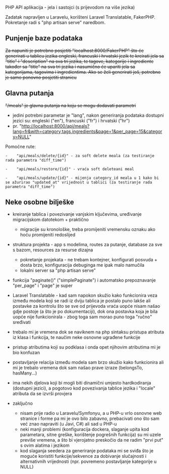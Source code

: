 PHP API aplikacija - jela i sastojci (s prijevodom na više jezika)

Zadatak napravljen u Laravelu, korišteni Laravel Translatable, FakerPHP.
Pokretanje radi s "php artisan serve" naredbom.

## Punjenje baze podataka
~~Za napuniti je potrebno posjetiti "localhost:8000/FakerPHP" što će generirati u tablicu jezika engleski, francuski i hrvatski jezik te kreirati jela sa "title" i "description" na sva tri jezika, te tagove, kategorije i ingrediente također sa "title" na sva tri jezika i nasumično će upariti jela sa kategorijama, tagovima i ingredientima. Ako se želi generirati još, potrebno je samo ponovno posjetiti stranicu~~

## Glavna putanja
~~"/meals" je glavna putanja na koju se mogu dodavati parametri~~

- jedini potrebni parametar je "lang", nakon generiranja podataka dostupni jezici su: engleski ("en"), francuski ("fr") i hrvatski ("hr")
- pr. "[http://localhost:8000/api/meals?lang=fr&with=category,tags,ingredients&page=1&per_page=15&category=NULL](http://localhost:8000/api/meals?lang=fr&with=category,tags,ingredients&page=1&per_page=15&category=NULL)"

Pomoćne rute:

    -    "api/meals/delete/{id}" - za soft delete meala (za testiranje rada parametra "diff_time")
    
    -    "api/meals/restore/{id}" - vraća soft deleteani meal
    
    -    "api/meals/update/{id}" - mijenja category_id meala u 1 kako bi se ažurirao "updated_at" vrijednost u tablici (za testiranje rada parametra "diff_time")


## Neke osobne bilješke
- kreiranje tablica i povezivanje vanjskim ključevima, uređivanje migracijskom datotekom + praktično
    - migracije su kronološke, treba promijeniti vremensku oznaku ako hoću promijeniti redoslijed
- struktura projekta - app s modelima, routes za putanje, database za sve s bazom, resources za resurse dizajna
    - pokretanje projekata - ne trebam kontejner, konfigurati posvuda + dosta brzo, konfiguracija debuginga me ipak malo namučila
    - lokalni server sa "php artisan serve"
- funkcija "paginate()" ("simplePaginate") i automatsko prepoznavanje "per_page" i "page" je super
- Laravel Translatable - kad sam napokon skužio kako funkcionira veza između modela koji se radi iz dviju tablica je postalo puno lakše ali postavke za kontrolu što se sve od prijevoda vraća uopće nisam našao gdje postoje (a što je po dokumentaciji), dok ona postavka koja je bila uopće nije funkcionirala - zbog toga sam morao puno toga "ručno" sređivati
- trebalo mi je vremena dok se naviknem na php sintaksu pristupa atributa iz klasa i funkcija, te naučim neke osnovne ugrađene funkcije
- pristup atributima koji su podklasa i onda opet njihovim atributima mi je bio konfuzan
- postavljanje relacija između modela sam brzo skužio kako funkcionira ali mi je trebalo vremena dok sam našao prave izraze (belongsTo, hasMany...)
- ima nekih djelova koji bi mogli biti dinamični umjesto hardkodiranja (dostupni jezici), a pogotovo kod povezivanja tablice jezika i "locale" atributa da se izvrši provjera

- zaključno
    - nisam prije radio u Laravelu/Symfonyu, a u PHP-u vrlo osnovne web stranice i forme pa mi je ovo bilo zabavno, prebacivati ono što sam već znao napraviti (u Javi, C#) ali sad u PHP-u
    - neki manji problemi (konfiguracija dockera, slaganje upita kod parametara, sitne greške, korištenje pogrešnih funkcija) su mi uzele previše vremena, a što bi vjerojatno preskočio da ne radim "prvi put" s ovim alatima i jezikom
    - kod slaganja seedera za generiranje podataka mi se sviđa što je moguće koristiti funkcije/sekvence za dobivanje slučajnosti i alternativnih vrijednosti (npr. povremeno postavljanje kategorije u NULL)
